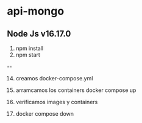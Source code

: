# api-mongo

Node Js v16.17.0
--

1. npm install
2. npm start

--

14. creamos docker-compose.yml

15. arramcamos los containers 
docker compose up

16. verificamos images y containers

17. docker compose down